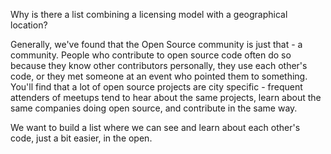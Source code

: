 Why is there a list combining a licensing model with a geographical location?

Generally, we've found that the Open Source community is just that - a community. People who contribute to open source code often do so because
they know other contributors personally, they use each other's code, or they met someone at an event who pointed them to something. You'll find
that a lot of open source projects are city specific - frequent attenders of meetups tend to hear about the same projects, learn about the same
companies doing open source, and contribute in the same way.

We want to build a list where we can see and learn about each other's code, just a bit easier, in the open.
